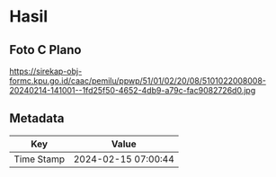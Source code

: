 # Hasil

## Foto C Plano

https://sirekap-obj-formc.kpu.go.id/caac/pemilu/ppwp/51/01/02/20/08/5101022008008-20240214-141001--1fd25f50-4652-4db9-a79c-fac9082726d0.jpg


## Metadata

| Key        | Value               |
| ---------- | ------------------- |
| Time Stamp | 2024-02-15 07:00:44 |



